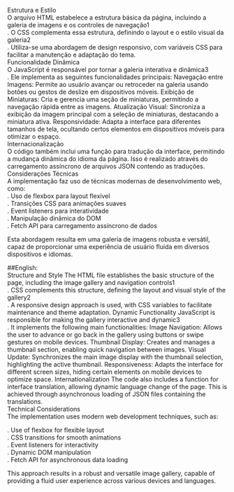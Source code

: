 Estrutura e Estilo  
O arquivo HTML estabelece a estrutura básica da página, incluindo a galeria de imagens e os controles de navegação1  
. O CSS complementa essa estrutura, definindo o layout e o estilo visual da galeria2  
. Utiliza-se uma abordagem de design responsivo, com variáveis CSS para facilitar a manutenção e adaptação do tema.  
Funcionalidade Dinâmica  
O JavaScript é responsável por tornar a galeria interativa e dinâmica3  
. Ele implementa as seguintes funcionalidades principais: Navegação entre Imagens: Permite ao usuário avançar ou retroceder na galeria usando botões ou gestos de deslize em dispositivos móveis. Exibição de Miniaturas: Cria e gerencia uma seção de miniaturas, permitindo a navegação rápida entre as imagens. Atualização Visual: Sincroniza a exibição da imagem principal com a seleção de miniaturas, destacando a miniatura ativa. Responsividade: Adapta a interface para diferentes tamanhos de tela, ocultando certos elementos em dispositivos móveis para otimizar o espaço.  
Internacionalização  
O código também inclui uma função para tradução da interface, permitindo a mudança dinâmica do idioma da página. Isso é realizado através do carregamento assíncrono de arquivos JSON contendo as traduções.  
Considerações Técnicas  
A implementação faz uso de técnicas modernas de desenvolvimento web, como:  
. Uso de flexbox para layout flexível  
. Transições CSS para animações suaves  
. Event listeners para interatividade  
. Manipulação dinâmica do DOM  
. Fetch API para carregamento assíncrono de dados  

Esta abordagem resulta em uma galeria de imagens robusta e versátil, capaz de proporcionar uma experiência de usuário fluida em diversos dispositivos e idiomas.  

##English:  
Structure and Style The HTML file establishes the basic structure of the page, including the image gallery and navigation controls1  
. CSS complements this structure, defining the layout and visual style of the gallery2  
. A responsive design approach is used, with CSS variables to facilitate maintenance and theme adaptation. Dynamic Functionality JavaScript is responsible for making the gallery interactive and dynamic3  
. It implements the following main functionalities: Image Navigation: Allows the user to advance or go back in the gallery using buttons or swipe gestures on mobile devices. Thumbnail Display: Creates and manages a thumbnail section, enabling quick  navigation between images. Visual Update: Synchronizes the main image display with the thumbnail selection, highlighting the active thumbnail. Responsiveness: Adapts the interface for different screen sizes, hiding certain elements on mobile devices to optimize space. Internationalization The code also includes a function for interface translation, allowing dynamic language change of the page. This is achieved through asynchronous loading of JSON files containing the translations.   
Technical Considerations  
The implementation uses modern web development techniques, such as:  <br>

. Use of flexbox for flexible layout  
. CSS transitions for smooth animations  
. Event listeners for interactivity   
. Dynamic DOM manipulation  
. Fetch API for asynchronous data loading  

This approach results in a robust and versatile image gallery, capable of providing a fluid user experience across various devices and languages.  
